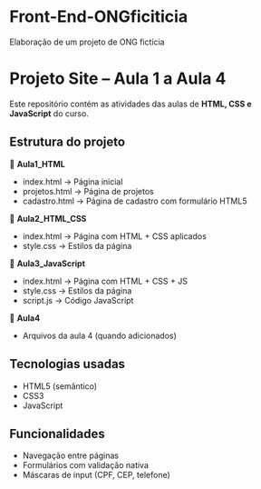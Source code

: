 # Front-End-ONGficiticia
Elaboração de um projeto de ONG fictícia
# Projeto Site – Aula 1 a Aula 4

Este repositório contém as atividades das aulas de **HTML, CSS e JavaScript** do curso.

## Estrutura do projeto

📁 **Aula1_HTML**  
- index.html → Página inicial  
- projetos.html → Página de projetos  
- cadastro.html → Página de cadastro com formulário HTML5

📁 **Aula2_HTML_CSS**  
- index.html → Página com HTML + CSS aplicados  
- style.css → Estilos da página

📁 **Aula3_JavaScript**  
- index.html → Página com HTML + CSS + JS  
- style.css → Estilos da página  
- script.js → Código JavaScript

📁 **Aula4**  
- Arquivos da aula 4 (quando adicionados)

## Tecnologias usadas
- HTML5 (semântico)  
- CSS3  
- JavaScript

## Funcionalidades
- Navegação entre páginas  
- Formulários com validação nativa  
- Máscaras de input (CPF, CEP, telefone)  

